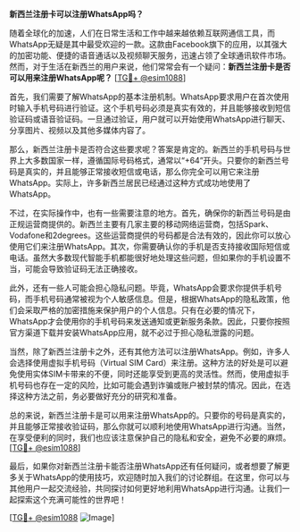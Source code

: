 **新西兰注册卡可以注册WhatsApp吗？**

随着全球化的加速，人们在日常生活和工作中越来越依赖互联网通信工具，而WhatsApp无疑是其中最受欢迎的一款。这款由Facebook旗下的应用，以其强大的加密功能、便捷的语音通话以及视频聊天服务，迅速占领了全球通讯软件市场。然而，对于生活在新西兰的用户来说，他们常常会有一个疑问：**新西兰注册卡是否可以用来注册WhatsApp呢？** [[TG💪+ @esim1088](https://t.me/s/esim1088)]

首先，我们需要了解WhatsApp的基本注册机制。WhatsApp要求用户在首次使用时输入手机号码进行验证。这个手机号码必须是真实有效的，并且能够接收到短信验证码或语音验证码。一旦通过验证，用户就可以开始使用WhatsApp进行聊天、分享图片、视频以及其他多媒体内容了。

那么，新西兰注册卡是否符合这些要求呢？答案是肯定的。新西兰的手机号码与世界上大多数国家一样，遵循国际号码格式，通常以“+64”开头。只要你的新西兰号码是真实的，并且能够正常接收短信或电话，那么你完全可以用它来注册WhatsApp。实际上，许多新西兰居民已经通过这种方式成功地使用了WhatsApp。

不过，在实际操作中，也有一些需要注意的地方。首先，确保你的新西兰号码是由正规运营商提供的。新西兰主要有几家主要的移动网络运营商，包括Spark、Vodafone和2degrees。这些运营商提供的号码都是合法有效的，因此你可以放心使用它们来注册WhatsApp。其次，你需要确认你的手机是否支持接收国际短信或电话。虽然大多数现代智能手机都能很好地处理这些问题，但如果你的手机设置不当，可能会导致验证码无法正确接收。

此外，还有一些人可能会担心隐私问题。毕竟，WhatsApp会要求你提供手机号码，而手机号码通常被视为个人敏感信息。但是，根据WhatsApp的隐私政策，他们会采取严格的加密措施来保护用户的个人信息。只有在必要的情况下，WhatsApp才会使用你的手机号码来发送通知或更新服务条款。因此，只要你按照官方渠道下载并安装WhatsApp应用，就不必过于担心隐私泄露的问题。

当然，除了新西兰注册卡之外，还有其他方法可以注册WhatsApp。例如，许多人会选择使用虚拟手机号码（Virtual SIM Card）来注册。这种方法的好处是可以避免使用实体SIM卡带来的不便，同时还能享受到更高的灵活性。然而，使用虚拟手机号码也存在一定的风险，比如可能会遇到诈骗或账户被封禁的情况。因此，在选择这种方法之前，务必要做好充分的研究和准备。

总的来说，新西兰注册卡是可以用来注册WhatsApp的。只要你的号码是真实的，并且能够正常接收验证码，那么你就可以顺利地使用WhatsApp进行沟通。当然，在享受便利的同时，我们也应该注意保护自己的隐私和安全，避免不必要的麻烦。[[TG💪+ @esim1088](https://t.me/s/esim1088)]

最后，如果你对新西兰注册卡能否注册WhatsApp还有任何疑问，或者想要了解更多关于WhatsApp的使用技巧，欢迎随时加入我们的讨论群组。在这里，你可以与其他用户一起交流经验，共同探讨如何更好地利用WhatsApp进行沟通。让我们一起探索这个充满可能性的世界吧！

[[TG💪+ @esim1088](https://t.me/s/esim1088) ![Image](https://i.postimg.cc/4NQfJmqS/Snipaste-2025-05-13-00-14-12.png)]